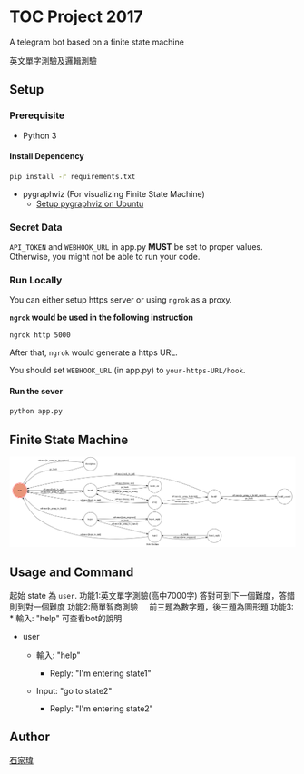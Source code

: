 # TOC Project 2017
A telegram bot based on a finite state machine

英文單字測驗及邏輯測驗

## Setup

### Prerequisite
* Python 3

#### Install Dependency
```sh
pip install -r requirements.txt
```

* pygraphviz (For visualizing Finite State Machine)
    * [Setup pygraphviz on Ubuntu](http://www.jianshu.com/p/a3da7ecc5303)

### Secret Data

`API_TOKEN` and `WEBHOOK_URL` in app.py **MUST** be set to proper values.
Otherwise, you might not be able to run your code.

### Run Locally
You can either setup https server or using `ngrok` as a proxy.

**`ngrok` would be used in the following instruction**

```sh
ngrok http 5000
```

After that, `ngrok` would generate a https URL.

You should set `WEBHOOK_URL` (in app.py) to `your-https-URL/hook`.

#### Run the sever

```sh
python app.py
```

## Finite State Machine
![fsm](./img/show-fsm.png)

## Usage and Command

起始 state 為 `user`.
功能1:英文單字測驗(高中7000字)
      答對可到下一個難度，答錯則到對一個難度
功能2:簡單智商測驗
     前三題為數字題，後三題為圖形題
功能3:
	* 輸入: "help" 可查看bot的說明
* user
	* 輸入: "help"
		* Reply: "I'm entering state1"

	* Input: "go to state2"
		* Reply: "I'm entering state2"


## Author
[石家瑋](https://github.com/F74032099)
